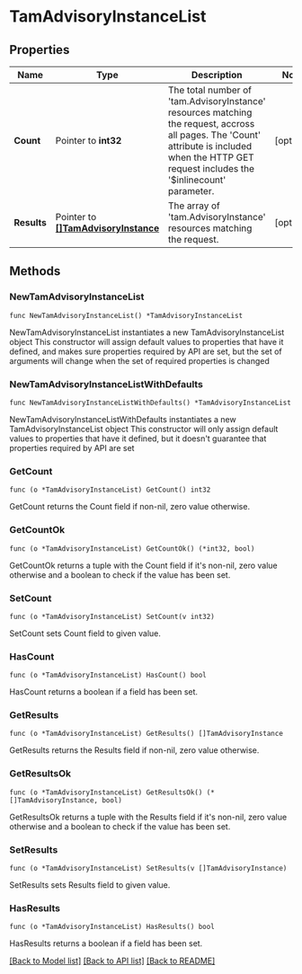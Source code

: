 # TamAdvisoryInstanceList

## Properties

Name | Type | Description | Notes
------------ | ------------- | ------------- | -------------
**Count** | Pointer to **int32** | The total number of &#39;tam.AdvisoryInstance&#39; resources matching the request, accross all pages. The &#39;Count&#39; attribute is included when the HTTP GET request includes the &#39;$inlinecount&#39; parameter. | [optional] 
**Results** | Pointer to [**[]TamAdvisoryInstance**](tam.AdvisoryInstance.md) | The array of &#39;tam.AdvisoryInstance&#39; resources matching the request. | [optional] 

## Methods

### NewTamAdvisoryInstanceList

`func NewTamAdvisoryInstanceList() *TamAdvisoryInstanceList`

NewTamAdvisoryInstanceList instantiates a new TamAdvisoryInstanceList object
This constructor will assign default values to properties that have it defined,
and makes sure properties required by API are set, but the set of arguments
will change when the set of required properties is changed

### NewTamAdvisoryInstanceListWithDefaults

`func NewTamAdvisoryInstanceListWithDefaults() *TamAdvisoryInstanceList`

NewTamAdvisoryInstanceListWithDefaults instantiates a new TamAdvisoryInstanceList object
This constructor will only assign default values to properties that have it defined,
but it doesn't guarantee that properties required by API are set

### GetCount

`func (o *TamAdvisoryInstanceList) GetCount() int32`

GetCount returns the Count field if non-nil, zero value otherwise.

### GetCountOk

`func (o *TamAdvisoryInstanceList) GetCountOk() (*int32, bool)`

GetCountOk returns a tuple with the Count field if it's non-nil, zero value otherwise
and a boolean to check if the value has been set.

### SetCount

`func (o *TamAdvisoryInstanceList) SetCount(v int32)`

SetCount sets Count field to given value.

### HasCount

`func (o *TamAdvisoryInstanceList) HasCount() bool`

HasCount returns a boolean if a field has been set.

### GetResults

`func (o *TamAdvisoryInstanceList) GetResults() []TamAdvisoryInstance`

GetResults returns the Results field if non-nil, zero value otherwise.

### GetResultsOk

`func (o *TamAdvisoryInstanceList) GetResultsOk() (*[]TamAdvisoryInstance, bool)`

GetResultsOk returns a tuple with the Results field if it's non-nil, zero value otherwise
and a boolean to check if the value has been set.

### SetResults

`func (o *TamAdvisoryInstanceList) SetResults(v []TamAdvisoryInstance)`

SetResults sets Results field to given value.

### HasResults

`func (o *TamAdvisoryInstanceList) HasResults() bool`

HasResults returns a boolean if a field has been set.


[[Back to Model list]](../README.md#documentation-for-models) [[Back to API list]](../README.md#documentation-for-api-endpoints) [[Back to README]](../README.md)


